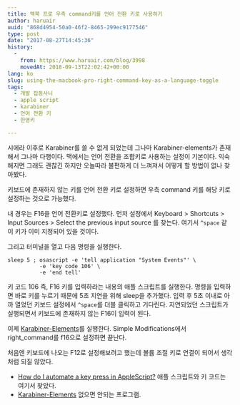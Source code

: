 ```yaml
---
title: 맥북 프로 우측 command키를 언어 전환 키로 사용하기
author: haruair
uuid: "868d4954-50a0-46f2-8465-299ec9177546"
type: post
date: "2017-08-27T14:45:36"
history:
  - 
    from: https://www.haruair.com/blog/3998
    movedAt: 2018-09-13T22:02:42+00:00
lang: ko
slug: using-the-macbook-pro-right-command-key-as-a-language-toggle
tags:
  - 개발 잡동사니
  - apple script
  - karabiner
  - 언어 전환 키
  - 한영키

---
```

시에라 이후로 Karabiner를 쓸 수 없게 되었는데 그나마 Karabiner-elements가 존재해서 그나마 다행이다. 맥에서는 언어 전환을 조합키로 사용하는 설정이 기본이다. 익숙해지면 그래도 괜찮긴 하지만 오늘따라 불편하게 더 느껴져서 어떻게 할 방법이 없나 찾아봤다.

키보드에 존재하지 않는 키를 언어 전환 키로 설정하면 우측 command 키를 해당 키로 설정하는 것으로 가능했다.

내 경우는 F16을 언어 전환키로 설정했다. 먼저 설정에서 Keyboard > Shortcuts > Input Sources > Select the previous input source 를 찾는다. 여기서 `^space` 같이 키가 이미 지정되어 있을 것이다.

그리고 터미널을 열고 다음 명령을 실행한다.

    sleep 5 ; osascript -e 'tell application "System Events"' \
              -e 'key code 106' \
              -e 'end tell'
    

키 코드 106 즉, F16 키를 입력하라는 내용의 애플 스크립트를 실행한다. 명령을 입력하면 바로 키를 누르기 때문에 5초 지연을 위해 sleep을 추가했다. 입력 후 5초 이내로 아까 열었던 키보드 설정에서 `^space`를 더블 클릭하고 기다린다. 지연되었던 스크립트가 실행되면서 키보드에 존재하지 않는 F16이 입력이 된다.

이제 [Karabiner-Elements][1]를 실행한다. Simple Modifications에서 right_command를 f16으로 설정하면 끝난다.

처음엔 키보드에 나오는 F12로 설정해보려고 했는데 볼륨 조절 키로 연결이 되어서 생각처럼 되질 않았다.

  * [How do I automate a key press in AppleScript?][2] 애플 스크립트와 키 코드는 여기서 찾았다.
  * [Karabiner-Elements][1] 없으면 안되는 프로그램.

 [1]: https://github.com/tekezo/Karabiner-Elements
 [2]: https://apple.stackexchange.com/questions/36943/how-do-i-automate-a-key-press-in-applescript